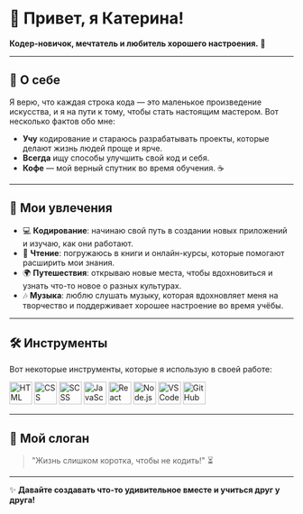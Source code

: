 # 👋 Привет, я Катерина!

**Кодер-новичок, мечтатель и любитель хорошего настроения.** 🌈

---

## 🚀 О себе
Я верю, что каждая строка кода — это маленькое произведение искусства, и я на пути к тому, чтобы стать настоящим мастером. Вот несколько фактов обо мне:

- **Учу** кодирование и стараюсь разрабатывать проекты, которые делают жизнь людей проще и ярче.
- **Всегда** ищу способы улучшить свой код и себя.
- **Кофе** — мой верный спутник во время обучения. ☕️

---

## 🌟 Мои увлечения
- 💻 **Кодирование**: начинаю свой путь в создании новых приложений и изучаю, как они работают.
- 📖 **Чтение**: погружаюсь в книги и онлайн-курсы, которые помогают расширить мои знания.
- 🌍 **Путешествия**: открываю новые места, чтобы вдохновиться и узнать что-то новое о разных культурах.
- 🎶 **Музыка**: люблю слушать музыку, которая вдохновляет меня на творчество и поддерживает хорошее настроение во время учёбы.

---

## 🛠️ Инструменты
Вот некоторые инструменты, которые я использую в своей работе:


  <img src="https://img.icons8.com/color/48/000000/html-5.png" alt="HTML" width="40"/> <img src="https://img.icons8.com/color/48/000000/css3.png" alt="CSS" width="40"/>
  <img src="https://img.icons8.com/color/48/000000/sass.png" alt="SCSS" width="40"/>
  <img src="https://img.icons8.com/color/48/000000/javascript.png" alt="JavaScript" width="40"/>
  <img src="https://img.icons8.com/ultraviolet/48/000000/react.png" alt="React" width="40"/>
  <img src="https://img.icons8.com/color/48/000000/nodejs.png" alt="Node.js" width="40"/>
  <img src="https://img.icons8.com/fluency/48/000000/visual-studio-code-2019.png" alt="VSCode" width="40"/>
  <img src="https://img.icons8.com/ios-filled/50/000000/github.png" alt="GitHub" width="40"/>

---

## 🎨 Мой слоган
> "Жизнь слишком коротка, чтобы не кодить!" ⏳

---

✨ **Давайте создавать что-то удивительное вместе и учиться друг у друга!**
